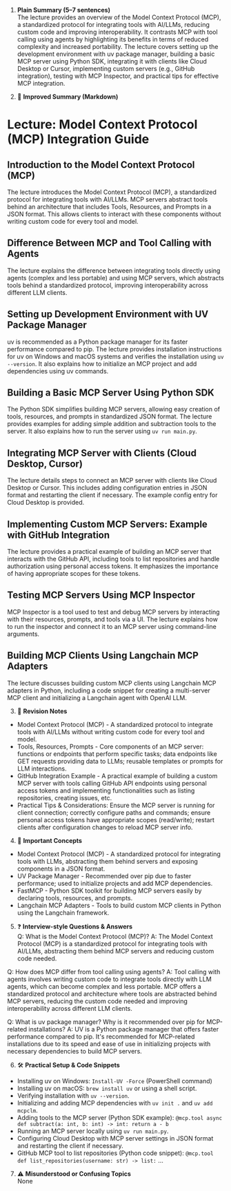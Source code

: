 1. **Plain Summary (5–7 sentences)**  
The lecture provides an overview of the Model Context Protocol (MCP), a standardized protocol for integrating tools with AI/LLMs, reducing custom code and improving interoperability. It contrasts MCP with tool calling using agents by highlighting its benefits in terms of reduced complexity and increased portability. The lecture covers setting up the development environment with uv package manager, building a basic MCP server using Python SDK, integrating it with clients like Cloud Desktop or Cursor, implementing custom servers (e.g., GitHub integration), testing with MCP Inspector, and practical tips for effective MCP integration.

2. 📝 **Improved Summary (Markdown)**  
# Lecture: Model Context Protocol (MCP) Integration Guide

## Introduction to the Model Context Protocol (MCP)
The lecture introduces the Model Context Protocol (MCP), a standardized protocol for integrating tools with AI/LLMs. MCP servers abstract tools behind an architecture that includes Tools, Resources, and Prompts in a JSON format. This allows clients to interact with these components without writing custom code for every tool and model.

## Difference Between MCP and Tool Calling with Agents
The lecture explains the difference between integrating tools directly using agents (complex and less portable) and using MCP servers, which abstracts tools behind a standardized protocol, improving interoperability across different LLM clients.

## Setting up Development Environment with UV Package Manager
uv is recommended as a Python package manager for its faster performance compared to pip. The lecture provides installation instructions for uv on Windows and macOS systems and verifies the installation using `uv --version`. It also explains how to initialize an MCP project and add dependencies using uv commands.

## Building a Basic MCP Server Using Python SDK
The Python SDK simplifies building MCP servers, allowing easy creation of tools, resources, and prompts in standardized JSON format. The lecture provides examples for adding simple addition and subtraction tools to the server. It also explains how to run the server using `uv run main.py`.

## Integrating MCP Server with Clients (Cloud Desktop, Cursor)
The lecture details steps to connect an MCP server with clients like Cloud Desktop or Cursor. This includes adding configuration entries in JSON format and restarting the client if necessary. The example config entry for Cloud Desktop is provided.

## Implementing Custom MCP Servers: Example with GitHub Integration
The lecture provides a practical example of building an MCP server that interacts with the GitHub API, including tools to list repositories and handle authorization using personal access tokens. It emphasizes the importance of having appropriate scopes for these tokens.

## Testing MCP Servers Using MCP Inspector
MCP Inspector is a tool used to test and debug MCP servers by interacting with their resources, prompts, and tools via a UI. The lecture explains how to run the inspector and connect it to an MCP server using command-line arguments.

## Building MCP Clients Using Langchain MCP Adapters
The lecture discusses building custom MCP clients using Langchain MCP adapters in Python, including a code snippet for creating a multi-server MCP client and initializing a Langchain agent with OpenAI LLM.

3. 📌 **Revision Notes**  
* Model Context Protocol (MCP) - A standardized protocol to integrate tools with AI/LLMs without writing custom code for every tool and model.
* Tools, Resources, Prompts - Core components of an MCP server: functions or endpoints that perform specific tasks; data endpoints like GET requests providing data to LLMs; reusable templates or prompts for LLM interactions.
* GitHub Integration Example - A practical example of building a custom MCP server with tools calling GitHub API endpoints using personal access tokens and implementing functionalities such as listing repositories, creating issues, etc.
* Practical Tips & Considerations: Ensure the MCP server is running for client connection; correctly configure paths and commands; ensure personal access tokens have appropriate scopes (read/write); restart clients after configuration changes to reload MCP server info.

4. 🧠 **Important Concepts**  
* Model Context Protocol (MCP) - A standardized protocol for integrating tools with LLMs, abstracting them behind servers and exposing components in a JSON format.
* UV Package Manager - Recommended over pip due to faster performance; used to initialize projects and add MCP dependencies.
* FastMCP - Python SDK toolkit for building MCP servers easily by declaring tools, resources, and prompts.
* Langchain MCP Adapters - Tools to build custom MCP clients in Python using the Langchain framework.

5. ❓ **Interview-style Questions & Answers**  
Q: What is the Model Context Protocol (MCP)?
A: The Model Context Protocol (MCP) is a standardized protocol for integrating tools with AI/LLMs, abstracting them behind MCP servers and reducing custom code needed.

Q: How does MCP differ from tool calling using agents?
A: Tool calling with agents involves writing custom code to integrate tools directly with LLM agents, which can become complex and less portable. MCP offers a standardized protocol and architecture where tools are abstracted behind MCP servers, reducing the custom code needed and improving interoperability across different LLM clients.

Q: What is uv package manager? Why is it recommended over pip for MCP-related installations?
A: UV is a Python package manager that offers faster performance compared to pip. It's recommended for MCP-related installations due to its speed and ease of use in initializing projects with necessary dependencies to build MCP servers.

6. 🛠️ **Practical Setup & Code Snippets**  
* Installing uv on Windows: `Install-UV -Force` (PowerShell command)
* Installing uv on macOS: `brew install uv` or using a shell script.
* Verifying installation with `uv --version`.
* Initializing and adding MCP dependencies with `uv init .` and `uv add mcpclm`.
* Adding tools to the MCP server (Python SDK example): `@mcp.tool async def subtract(a: int, b: int) -> int: return a - b`
* Running an MCP server locally using `uv run main.py`.
* Configuring Cloud Desktop with MCP server settings in JSON format and restarting the client if necessary.
* GitHub MCP tool to list repositories (Python code snippet): `@mcp.tool def list_repositories(username: str) -> list:` ...

7. ⚠️ **Misunderstood or Confusing Topics**  
None